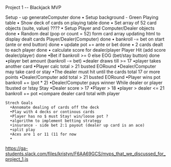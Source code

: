 Project 1 -- Blackjack MVP

  Setup - up generateComputer
done    • Setup background - Green Playing table
    • Show deck of cards on playing table
done    • Set array of 52 card objects (suite, value)
????    • Setup Player and Computer/Dealer objects
done    • Random deal (pop or count = 52) form card array updating html  to display dealt cards
  Player/Dealer(Computer)
done    • bankroll -= bet on start (ante or end button)
done    • update pot += ante or bet
done    • 2 cards dealt to each player
done    • calculate score for dealer/player
      Player Hit (add score dealer/player)
done          •Bet if bankroll >= 0 else EOG (bet/stay button)
done          •player bet amount (bankroll -= bet)
          •dealer draws till >= 17
          •player takes another card
          •Player calc total > 21 busted EORound
          •Dealer/Computer may take card or stay
            •The dealer must hit until the cards total 17 or more points
          •Dealer/Computer add total > 21 busted EORound
            •Player wins pot bankroll += (pot * 2)
          •Dealer/Computer pays winner
          While dealer or player !busted or !stay
      Stay
          •Dealer score > 17
          •Player > 18
          •player > dealer <= 21 bankroll += pot
          •compare dealer card total with player

    Strech Goals
      •Annomate dealing of cards off the deck
      •Play with 4 decks or continous cards
      •Player has no $ must Stay! win/loose pot ?
      •algorithm to implement betting strategy
      •insurance - side bet 2:1 payout (dealer up card is an ace)
      •split play
      •Aces are 1 or 11 (11 for now
      •


https://ga-students.slack.com/files/kristyn/F6AA69GCS/mvps_that_we_discussed_for_project_1.js
